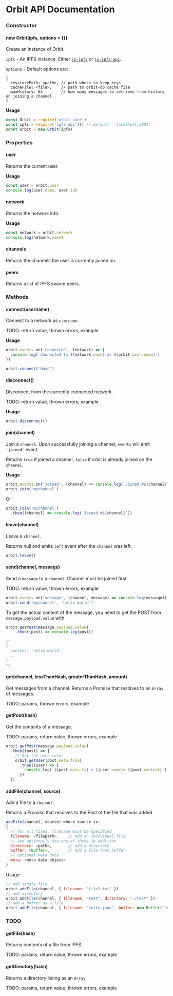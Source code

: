 # Orbit API Documentation
### Constructor

#### new Orbit(ipfs, options = {})
Create an instance of Orbit.

`ipfs` - An IPFS instance. Either [`js-ipfs`](https://github.com/ipfs/js-ipfs) or [`js-ipfs-api`](https://github.com/ipfs/js-ipfs-api).

`options` - Default options are:
``` 
{
  keystorePath: <path>, // path where to keep keys
  cacheFile: <file>,    // path to orbit-db cache file
  maxHistory: 64        // how many messages to retrieve from history on joining a channel
}
```

**Usage**

```javascript
const Orbit = require('orbit-core')
const ipfs = require('ipfs-api')() // default: 'localhost:5001'
const orbit = new Orbit(ipfs)
```

### Properties

#### user
Returns the current user.

**Usage**

```javascript
const user = orbit.user
console.log(user.name, user.id)
```

#### network
Returns the network info.

**Usage**

```javascript
const network = orbit.network
console.log(network.name)
```

#### channels
Returns the channels the user is currently joined on.

#### peers
Returns a list of IPFS swarm peers.

### Methods

#### connect(username)
Connect to a network as `username`.

TODO: return value, thrown errors, example

**Usage**

```javascript
orbit.events.on('connected', (network) => {
  console.log(`Connected to ${network.name} as ${orbit.user.name}`)
})

orbit.connect('Haad')
```

#### disconnect()
Disconnect from the currently connected network.

TODO: return value, thrown errors, example

**Usage**

```javascript
orbit.disconnect()
```

#### join(channel)
Join a `channel`. Upon successfully joining a channel, `events` will emit `'joined'` event.

Returns `true` if joined a channel, `false` if orbit is already joined on the `channel`.

**Usage**

```javascript
orbit.events.on('joined', (channel) => console.log(`Joined #${channel}`))
orbit.join('mychannel')
```

Or

```javascript
orbit.join('mychannel')
  .then((channel) => console.log(`Joined #${channel}`))
```

#### leave(channel)
Leave a `channel`.

Returns null and emits `left` event after the `channel` was left.

```javascript
orbit.leave()
```

#### send(channel, message)
Send a `message` to a `channel`. Channel must be joined first.

TODO: return value, thrown errors, example

```javascript
orbit.events.on('message', (channel, message) => console.log(message))
orbit.send('mychannel', 'hello world')
```

To get the actual content of the message, you need to get the POST from `message.payload.value` with:
```javascript
orbit.getPost(message.payload.value)
    .then((post) => console.log(post))

/*
{
  content: 'hello world',
  ...
}
*/
```

#### get(channel, lessThanHash, greaterThanHash, amount)
Get messages from a channel. Returns a Promise that resolves to an `Array` of messages.

TODO: params, thrown errors, example

#### getPost(hash)
Get the contents of a message.

TODO: params, return value, thrown errors, example

```javascript
orbit.getPost(message.payload.value)
  .then((post) => {
    // Get the user info
    orbit.getUser(post.meta.from)
      .then((user) => {
        console.log(`${post.meta.ts} < ${user.name}> ${post.content}`)
      })
  })
```

#### addFile(channel, source)
Add a file to a `channel`. 

Returns a *Promise* that resolves to the Post of the file that was added.

```javascript
addFile(channel, source) where source is:
{
  // for all files, filename must be specified
  filename: <filepath>,    // add an individual file
  // and optionally use one of these in addition
  directory: <path>,       // add a directory
  buffer: <Buffer>,        // add a file from buffer
  // optional meta data
  meta: <meta data object>
}
```

Usage:

```javascript
// add single file
orbit.addFile(channel, { filename: "file1.txt" })
// add directory
orbit.addFile(channel, { filename: "test", directory: "./test" })
// add a buffer as a file
orbit.addFile(channel, { filename: "hello.json", buffer: new Buffer("hello world") })
```

### TODO

#### getFile(hash)
Returns contents of a file from IPFS.

TODO: params, return value, thrown errors, example

#### getDirectory(hash)
Returns a directory listing as an `Array`

TODO: params, return value, thrown errors, example
